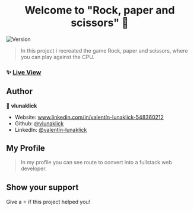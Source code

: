 <h1 align="center">Welcome to "Rock, paper and scissors" 👋</h1>
<p>
  <img alt="Version" src="https://img.shields.io/badge/version-1.0.0-blue.svg?cacheSeconds=2592000" />
</p>

> In this project i recreated the game Rock, paper and scissors, where you can play against the CPU.

### ✨ [Live View](https://vlunaklick.github.io/rock-paper-scissors/)

## Author

👤 **vlunaklick**

* Website: www.linkedin.com/in/valentín-lunaklick-548360212
* Github: [@vlunaklick](https://github.com/vlunaklick)
* LinkedIn: [@valentín-lunaklick](https://linkedin.com/in/valentín-lunaklick)

## My Profile

> In my profile you can see route to convert into a fullstack web developer.

## Show your support

Give a ⭐️ if this project helped you!
